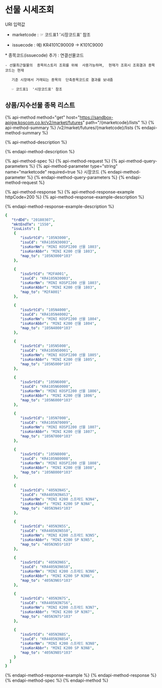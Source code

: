 # 선물 시세조회

URI 입력값

- marketcode :  ☞ 코드표1  '시장코드표' 참조

- issuecode :  예\) KR4101C90009 → K101C9000



\* 종목코드\(issuecode\)  추가 :  연결선물코드

    - 선물최근월물의  종목히스토리 조회를 위해  사용가능하며,  현재가 조회시 조회결과 종목코드는 현재 

       기준 시장에서 거래되는 종목의  단축종목코드로 결과를 보내줌

       ☞ 코드표1  '시장코드표' 참조



## 상품/지수선물 종목 리스트

{% api-method method="get" host="https://sandbox-apigw.koscom.co.kr/v2/market/futures" path="/{marketcode}/lists" %}
{% api-method-summary %}
 /v2/market/futures/{marketcode}/lists
{% endapi-method-summary %}

{% api-method-description %}

{% endapi-method-description %}

{% api-method-spec %}
{% api-method-request %}
{% api-method-query-parameters %}
{% api-method-parameter type="string" name="marketcode" required=true %}
시장코드
{% endapi-method-parameter %}
{% endapi-method-query-parameters %}
{% endapi-method-request %}

{% api-method-response %}
{% api-method-response-example httpCode=200 %}
{% api-method-response-example-description %}

{% endapi-method-response-example-description %}

```yaml
{
   "trdDd": "20180307",
   "mktEndTm": "1550",
   "isuLists": [ 
    {
       "isuSrtCd": "105N3000",
       "isuCd": "KR4105N30003",
       "isuKorNm": "MINI KOSPI200 선물 1803",
       "isuKorAbbr": "MINI K200 선물 1803",
       "map_to": "105N3000*103" 
    },
     
    {
       "isuSrtCd": "M2FA001",
       "isuCd": "KR4105N30003",
       "isuKorNm": "MINI KOSPI200 선물 1803",
       "isuKorAbbr": "MINI K200 선물 1803",
       "map_to": "M2FA001" 
    },
     
    {
       "isuSrtCd": "105N4000",
       "isuCd": "KR4105N40002",
       "isuKorNm": "MINI KOSPI200 선물 1804",
       "isuKorAbbr": "MINI K200 선물 1804",
       "map_to": "105N4000*103" 
    },
     
    {
       "isuSrtCd": "105N5000",
       "isuCd": "KR4105N50001",
       "isuKorNm": "MINI KOSPI200 선물 1805",
       "isuKorAbbr": "MINI K200 선물 1805",
       "map_to": "105N5000*103" 
    },
     
    {
       "isuSrtCd": "105N6000",
       "isuCd": "KR4105N60000",
       "isuKorNm": "MINI KOSPI200 선물 1806",
       "isuKorAbbr": "MINI K200 선물 1806",
       "map_to": "105N6000*103" 
    },
     
    {
       "isuSrtCd": "105N7000",
       "isuCd": "KR4105N70009",
       "isuKorNm": "MINI KOSPI200 선물 1807",
       "isuKorAbbr": "MINI K200 선물 1807",
       "map_to": "105N7000*103" 
    },
     
    {
       "isuSrtCd": "105N8000",
       "isuCd": "KR4105N80008",
       "isuKorNm": "MINI KOSPI200 선물 1808",
       "isuKorAbbr": "MINI K200 선물 1808",
       "map_to": "105N8000*103" 
    },
     
    {
       "isuSrtCd": "405N3N4S",
       "isuCd": "KR4405N3N4S3",
       "isuKorNm": "MINI K200 스프레드 N3N4",
       "isuKorAbbr": "MINI K200 SP N3N4",
       "map_to": "405N3N4S*103" 
    },
     
    {
       "isuSrtCd": "405N3N5S",
       "isuCd": "KR4405N3N5S0",
       "isuKorNm": "MINI K200 스프레드 N3N5",
       "isuKorAbbr": "MINI K200 SP N3N5",
       "map_to": "405N3N5S*103" 
    },
     
    {
       "isuSrtCd": "405N3N6S",
       "isuCd": "KR4405N3N6S8",
       "isuKorNm": "MINI K200 스프레드 N3N6",
       "isuKorAbbr": "MINI K200 SP N3N6",
       "map_to": "405N3N6S*103" 
    },
     
    {
       "isuSrtCd": "405N3N7S",
       "isuCd": "KR4405N3N7S6",
       "isuKorNm": "MINI K200 스프레드 N3N7",
       "isuKorAbbr": "MINI K200 SP N3N7",
       "map_to": "405N3N7S*103" 
    },
     
    {
       "isuSrtCd": "405N3N8S",
       "isuCd": "KR4405N3N8S4",
       "isuKorNm": "MINI K200 스프레드 N3N8",
       "isuKorAbbr": "MINI K200 SP N3N8",
       "map_to": "405N3N8S*103" 
    } 
  ] 
}
```
{% endapi-method-response-example %}
{% endapi-method-response %}
{% endapi-method-spec %}
{% endapi-method %}



